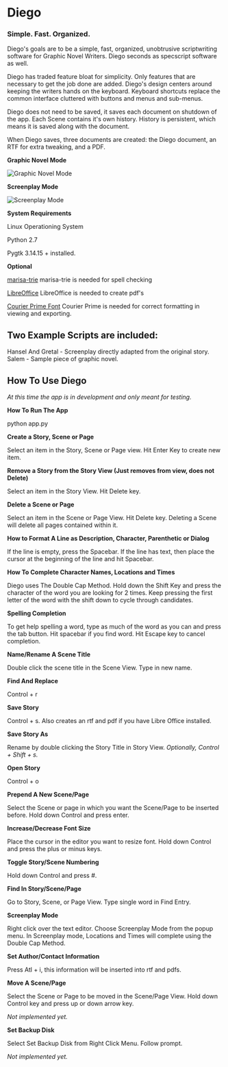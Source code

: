 # Diego

<h3>Simple. Fast. Organized.</h3>

Diego's goals are to be a simple, fast, organized, unobtrusive scriptwriting software for Graphic Novel Writers. Diego seconds as specscript software as well.

Diego has traded feature bloat for simplicity. Only features that are necessary to get the job done are added. Diego's design centers around keeping the writers hands on the keyboard. Keyboard shortcuts replace the common interface cluttered with buttons and menus and sub-menus.

Diego does not need to be saved, it saves each document on shutdown of the app. Each Scene contains it's own history. History is persistent, which means it is saved along with the document.

When Diego saves, three documents are created: the Diego document, an RTF for extra tweaking, and a PDF.

<b>Graphic Novel Mode</b>

![Graphic Novel Mode](http://specscripter.com/graphicNovelMode.png "Graphic Novel Mode")

<b>Screenplay Mode</b>

![Screenplay Mode](http://specscripter.com/screenplayMode.png "Screenplay Mode")

<b>System Requirements</b>

Linux Operationing System

Python 2.7

Pygtk 3.14.15 + installed.

<b> Optional</b>

<p><a href="https://pypi.python.org/pypi/marisa-trie">marisa-trie</a> marisa-trie is needed for spell checking</p>

<p><a href="https://www.libreoffice.org/download/libreoffice-fresh/">LibreOffice</a> LibreOffice is needed to create pdf's</p>

<p><a href="http://quoteunquoteapps.com/courierprime/">Courier Prime Font</a> Courier Prime is needed for correct formatting in viewing and exporting.</p>

<h2>Two Example Scripts are included:</h2>
Hansel And Gretal - Screenplay directly adapted from the original story.
Salem - Sample piece of graphic novel.


<h2>How To Use Diego</h2>
<i>At this time the app is in development and only meant for testing.</i>

<b>How To Run The App</b>

python app.py

<b>Create a Story, Scene or Page</b>

Select an item in the Story, Scene or Page view. Hit Enter Key to create new item.

<b>Remove a Story from the Story View (Just removes from view, does not Delete)</b>

Select an item in the Story View. Hit Delete key.

<b>Delete a Scene or Page</b>

Select an item in the Scene or Page View. Hit Delete key. Deleting a Scene will delete all pages contained within it.

<b>How to Format A Line as Description, Character, Parenthetic or Dialog</b>

If the line is empty, press the Spacebar. If the line has text, then place the cursor at the beginning of the line and hit Spacebar.

<b>How To Complete Character Names, Locations and Times</b>

Diego uses The Double Cap Method. Hold down the Shift Key and press the character of the word you are looking for 2 times. Keep pressing the first letter of the word with the shift down to cycle through candidates.

<b>Spelling Completion</b>

To get help spelling a word, type as much of the word as you can and press the tab button. Hit spacebar if you find word. Hit Escape key to cancel completion.

<b>Name/Rename A Scene Title</b>

Double click the scene title in the Scene View. Type in new name.

<b>Find And Replace</b>

Control + r

<b>Save Story</b>

Control + s.  Also creates an rtf and pdf if you have Libre Office installed.

<b>Save Story As</b>

Rename by double clicking the Story Title in Story View. <i>Optionally, Control + Shift + s.</i>

<b>Open Story</b>

Control + o

<b>Prepend A New Scene/Page</b>

Select the Scene or page in which you want the Scene/Page to be inserted before.  Hold down Control and press enter.

<b>Increase/Decrease Font Size</b>

Place the cursor in the editor you want to resize font. Hold down Control and press the plus or minus keys.

<b>Toggle Story/Scene Numbering</b>

Hold down Control and press #.

<b>Find In Story/Scene/Page</b>

Go to Story, Scene, or Page View. Type single word in Find Entry.

<b>Screenplay Mode</b>

Right click over the text editor. Choose Screenplay Mode from the popup menu. In Screenplay mode, Locations and Times will complete using the Double Cap Method.

<b>Set Author/Contact Information</b>

Press Atl + i, this information will be inserted into rtf and pdfs.

<b>Move A Scene/Page</b>

Select the Scene or Page to be moved in the Scene/Page View.  Hold down Control key and press up or down arrow key.

<i>Not implemented yet.</i>

<b>Set Backup Disk</b>

Select Set Backup Disk from Right Click Menu. Follow prompt.

<i>Not implemented yet.</i>

